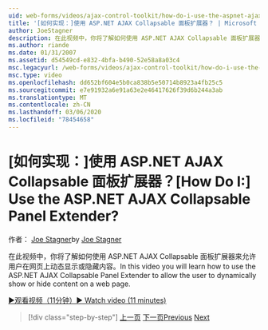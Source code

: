 ```yaml
---
uid: web-forms/videos/ajax-control-toolkit/how-do-i-use-the-aspnet-ajax-collapsable-panel-extender
title: '[如何实现：]使用 ASP.NET AJAX Collapsable 面板扩展器？ | Microsoft Docs'
author: JoeStagner
description: 在此视频中，你将了解如何使用 ASP.NET AJAX Collapsable 面板扩展器来允许用户在网页上动态显示或隐藏内容。
ms.author: riande
ms.date: 01/31/2007
ms.assetid: d54549cd-e832-4bfa-b490-52e58a8a03c4
msc.legacyurl: /web-forms/videos/ajax-control-toolkit/how-do-i-use-the-aspnet-ajax-collapsable-panel-extender
msc.type: video
ms.openlocfilehash: dd652bf604e5b0ca838b5e50714b8923a4fb25c5
ms.sourcegitcommit: e7e91932a6e91a63e2e46417626f39d6b244a3ab
ms.translationtype: MT
ms.contentlocale: zh-CN
ms.lasthandoff: 03/06/2020
ms.locfileid: "78454658"
---
```

# <a name="how-do-i-use-the-aspnet-ajax-collapsable-panel-extender"></a><span data-ttu-id="c6770-104">[如何实现：]使用 ASP.NET AJAX Collapsable 面板扩展器？</span><span class="sxs-lookup"><span data-stu-id="c6770-104">[How Do I:] Use the ASP.NET AJAX Collapsable Panel Extender?</span></span>

<span data-ttu-id="c6770-105">作者： [Joe Stagner](https://github.com/JoeStagner)</span><span class="sxs-lookup"><span data-stu-id="c6770-105">by [Joe Stagner](https://github.com/JoeStagner)</span></span>

<span data-ttu-id="c6770-106">在此视频中，你将了解如何使用 ASP.NET AJAX Collapsable 面板扩展器来允许用户在网页上动态显示或隐藏内容。</span><span class="sxs-lookup"><span data-stu-id="c6770-106">In this video you will learn how to use the ASP.NET AJAX Collapsable Panel Extender to allow the user to dynamically show or hide content on a web page.</span></span>

[<span data-ttu-id="c6770-107">&#9654;观看视频（11分钟）</span><span class="sxs-lookup"><span data-stu-id="c6770-107">&#9654; Watch video (11 minutes)</span></span>](https://channel9.msdn.com/Blogs/ASP-NET-Site-Videos/how-do-i-use-the-aspnet-ajax-collapsable-panel-extender)

> [!div class="step-by-step"]
> <span data-ttu-id="c6770-108">[上一页](how-do-i-use-the-aspnet-ajax-accordion-control.md)
> [下一页](how-do-i-use-the-aspnet-ajax-draggable-panel-extender.md)</span><span class="sxs-lookup"><span data-stu-id="c6770-108">[Previous](how-do-i-use-the-aspnet-ajax-accordion-control.md)
[Next](how-do-i-use-the-aspnet-ajax-draggable-panel-extender.md)</span></span>
